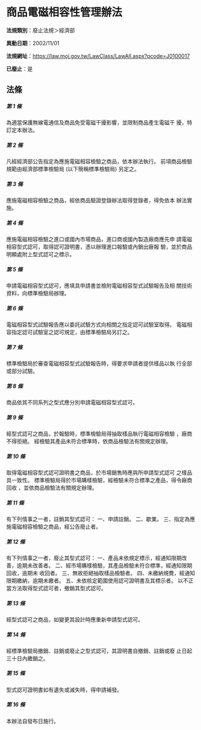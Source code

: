 # 商品電磁相容性管理辦法

**法規類別**：廢止法規＞經濟部

**異動日期**：2002/11/01  

**法規網址**：https://law.moj.gov.tw/LawClass/LawAll.aspx?pcode=J0100017

**已廢止**：是



## 法條
##### 第 1 條
為適當保護無線電通信及商品免受電磁干擾影響，並限制商品產生電磁干
擾，特訂定本辦法。

##### 第 2 條
凡經經濟部公告指定為應施電磁相容檢驗之商品，依本辦法執行。
前項商品檢驗規範由經濟部標準檢驗局 (以下簡稱標準檢驗局) 另定之。

##### 第 3 條
應施電磁相容檢驗之商品，經依商品驗證登錄辦法取得登錄者，得免依本
辦法實施。

##### 第 4 條
應施電磁相容檢驗之進口或國內市場商品，進口商或國內製造廠商應先申
請電磁相容型式認可，取得認可證明書，憑以辦理進口報驗或內銷出廠報
驗，並於商品明顯處附上型式認可之標示。

##### 第 5 條
申請電磁相容型式認可，應填具申請書並檢附電磁相容型式試驗報告及相
關技術資料，向標準檢驗局辦理。

##### 第 6 條
電磁相容型式試驗報告應以委託試驗方式向相關之指定認可試驗室取得。
電磁相容指定認可試驗室之認可規定，由標準檢驗局另訂之。

##### 第 7 條
標準檢驗局於審查電磁相容型式試驗報告時，得要求申請者提供樣品以執
行全部或部分試驗。

##### 第 8 條
商品依其不同系列之型式應分別申請電磁相容型式認可。

##### 第 9 條
經型式認可之商品，於報驗時，標準檢驗局得抽取樣品執行電磁相容檢驗
，廠商不得拒絕。
經檢驗其產品未符合標準時，依商品檢驗法有關規定辦理。

##### 第 10 條
取得電磁相容型式認可證明書之商品，於市場銷售時應與所申請型式認可
之樣品具一致性。
標準檢驗局得於市場購樣檢驗，經檢驗未符合標準之產品，得令廠商回收
，並依商品檢驗法有關規定辦理。

##### 第 11 條
有下列情事之一者，註銷其型式認可：
一、申請註銷。
二、歇業。
三、指定為應施電磁相容檢驗之商品，經公告廢止者。


##### 第 12 條
有下列情事之一者，廢止其型式認可：
一、產品未依規定標示，經通知限期改善，逾期未改善者。
二、經市場購樣檢驗，其產品檢驗未符合標準，經通知限期回收，逾期未
    收回者。
三、無故拒絕抽取樣品檢驗者。
四、未繳納規費，經通知限期繳納，逾期未繳者。
五、未依核定範圍使用認可證明書及其標示者。
以不正當方法取得型式認可者，撤銷其型式認可。


##### 第 13 條
經型式認可之商品，如變更其設計時應重新申請型式認可。

##### 第 14 條
經標準檢驗局撤銷、註銷或廢止之型式認可，其證明書自撤銷、註銷或廢
止日起三十日內繳銷之。

##### 第 15 條
型式認可證明書如有遺失或滅失時，得申請補發。

##### 第 16 條
本辦法自發布日施行。


